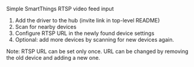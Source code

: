 Simple SmartThings RTSP video feed input

1) Add the driver to the hub (invite link in top-level README)
2) Scan for nearby devices
3) Configure RTSP URL in the newly found device settings
4) Optional: add more devices by scanning for new devices again.

Note: RTSP URL can be set only once. URL can be changed by removing
the old device and adding a new one.
